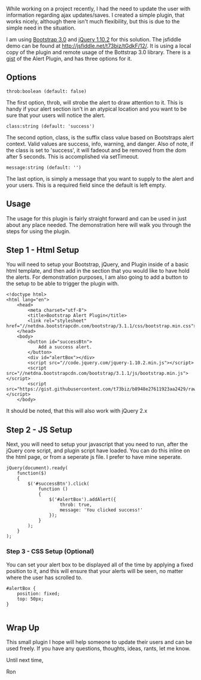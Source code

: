 While working on a project recently, I had the need to update the user with information regarding ajax updates/saves. I created a simple plugin, that works nicely, although there isn't much flexibility, but this is due to the simple need in the situation.

I am using [Bootstrap 3.0](http://getbootstrap.com) and [jQuery 1.10.2](http://jquery.com) for this solution. The jsfiddle demo can be found at http://jsfiddle.net/t73biz/tGdkF/12/. It is using a local copy of the plugin and remote usage of the Bottstrap 3.0 library. There is a [gist](https://gist.github.com/t73biz/b8948e27611923aa2429) of the Alert Plugin, and has three options for it.

## Options

```
throb:boolean (default: false)
```

The first option, throb, will strobe the alert to draw attention to it. This is handy if your alert section isn't in an atypical location and you want to be sure that your users will notice the alert.

```
class:string (default: 'success')
```

The second option, class, is the suffix class value based on Bootstraps alert context. Valid values are success, info, warning, and danger. Also of note, if the class is set to 'success', it will fadeout and be removed from the dom after 5 seconds. This is accomplished via setTimeout.

```
message:string (default: '')
```

The last option, is simply a message that you want to supply to the alert and your users. This is a required field since the default is left empty.

## Usage

The usage for this plugin is fairly straight forward and can be used in just about any place needed. The demonstration here will walk you through the steps for using the plugin.

## Step 1 - Html Setup

You will need to setup your Bootstrap, jQuery, and Plugin inside of a basic html template, and then add in the section that you would like to have hold the alerts. For demonstration purposes, I am also going to add a button to the setup to be able to trigger the plugin with. 

```
<!doctype html>
<html lang="en">
    <head>
        <meta charset="utf-8">
        <title>Bootstrap Alert Plugin</title>
        <link rel="stylesheet" href="//netdna.bootstrapcdn.com/bootstrap/3.1.1/css/bootstrap.min.css">
    </head>
    <body>
        <button id="successBtn">
            Add a success alert.
        </button>
        <div id="alertBox"></div>
        <script src="//code.jquery.com/jquery-1.10.2.min.js"></script>
        <script src="//netdna.bootstrapcdn.com/bootstrap/3.1.1/js/bootstrap.min.js"></script>
        <script src="https://gist.githubusercontent.com/t73biz/b8948e27611923aa2429/raw/f565916ab46abb85c839601803f06b3ff76814e7/boot_alert.js"></script>
    </body>

```

It should be noted, that this will also work with jQuery 2.x 

## Step 2 - JS Setup

Next, you will need to setup your javascript that you need to run, after the jQuery core script, and plugin script have loaded. You can do this inline on the html page, or from a seperate js file. I prefer to have mine seperate.

```
jQuery(document).ready(
    function($)
    {
        $('#successBtn').click(
            function ()
            {
                $('#alertBox').addAlert({
                    throb: true,
                    message: 'You clicked success!'
                });
            }
        );
    }
);
```

### Step 3 - CSS Setup (Optional)

You can set your alert box to be displayed all of the time by applying a fixed position to it, and this will ensure that your alerts will be seen, no matter where the user has scrolled to.

```
#alertBox {
    position: fixed;
    top: 50px;
}
	
```

## Wrap Up

This small plugin I hope will help someone to update their users and can be used freely. If you have any questions, thoughts, ideas, rants, let me know.

Until next time,

Ron
